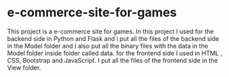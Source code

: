 # e-commerce-site-for-games
This project is a e-commerce site for games.
In this project I used for the backend side in Python and Flask and i put all the files of the backend side in the Model folder and  I also put all the binary files with the data in the Model folder inside folder called data.
for the frontend side I used in HTML , CSS, Bootstrap and JavaScript. I put all the files of the frontend side in the View folder.
